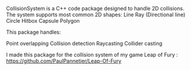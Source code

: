 CollisionSystem is a C++ code package designed to handle 2D collisions.
The system supports most common 2D shapes:
Line
Ray (Directional line)
Circle
Hitbox
Capsule
Polygon

This package handles:

Point overlapping
Collision detection
Raycasting
Collider casting

I made this package for the collision system of my game Leap of Fury : https://github.com/PaulPannetier/Leap-Of-Fury
